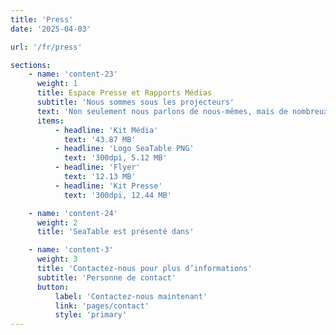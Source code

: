 ```yaml
---
title: 'Press'
date: '2025-04-03'

url: '/fr/press'

sections:
    - name: 'content-23'
      weight: 1
      title: Espace Presse et Rapports Médias
      subtitle: 'Nous sommes sous les projecteurs'
      text: 'Non seulement nous parlons de nous-mêmes, mais de nombreux articles médiatiques le font également. Vous pouvez les retrouver tous ici dans notre espace presse. Vous souhaitez écrire sur nous aussi ? N’hésitez pas ! [Contactez-nous]({{< relref "pages/contact" >}}) pour plus d’informations.'
      items:
          - headline: 'Kit Média'
            text: '43.87 MB'
          - headline: 'Logo SeaTable PNG'
            text: '300dpi, 5.12 MB'
          - headline: 'Flyer'
            text: '12.13 MB'
          - headline: 'Kit Presse'
            text: '300dpi, 12.44 MB'

    - name: 'content-24'
      weight: 2
      title: 'SeaTable est présenté dans'

    - name: 'content-3'
      weight: 3
      title: 'Contactez-nous pour plus d’informations'
      subtitle: 'Personne de contact'
      button:
          label: 'Contactez-nous maintenant'
          link: 'pages/contact'
          style: 'primary'
---
```

